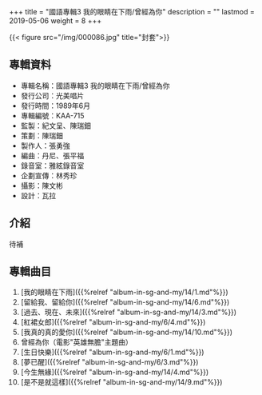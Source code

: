 +++
title = "國語專輯3 我的眼睛在下雨/曾經為你"
description = ""
lastmod = 2019-05-06
weight = 8
+++

{{< figure src="/img/000086.jpg" title="封套">}}


## 專輯資料

* 專輯名稱：國語專輯3 我的眼睛在下雨/曾經為你
* 發行公司：光美唱片
* 發行時間：1989年6月
* 專輯編號：KAA-715
* 監製：紀文呈、陳瑞鈿
* 策劃：陳瑞鈿
* 製作人：張勇強
* 編曲：丹尼、張平福
* 錄音室：雅絃錄音室
* 企劃宣傳：林秀珍
* 攝影：陳文彬
* 設計：瓦拉


## 介紹

待補

## 專輯曲目

1. [我的眼睛在下雨]({{%relref "album-in-sg-and-my/14/1.md"%}}) 
2. [留給我、留給你]({{%relref "album-in-sg-and-my/14/6.md"%}}) 
3. [過去、現在、未來]({{%relref "album-in-sg-and-my/14/3.md"%}}) 
4. [紅裙女郎]({{%relref "album-in-sg-and-my/6/4.md"%}}) 
5. [我真的真的愛你]({{%relref "album-in-sg-and-my/14/10.md"%}}) 
6. 曾經為你（電影"英雄無膽"主題曲）
7. [生日快樂]({{%relref "album-in-sg-and-my/6/1.md"%}}) 
8. [夢已醒]({{%relref "album-in-sg-and-my/6/3.md"%}}) 
9. [今生無緣]({{%relref "album-in-sg-and-my/14/4.md"%}}) 
10. [是不是就這樣]({{%relref "album-in-sg-and-my/14/9.md"%}}) 
<br/>
<br/>